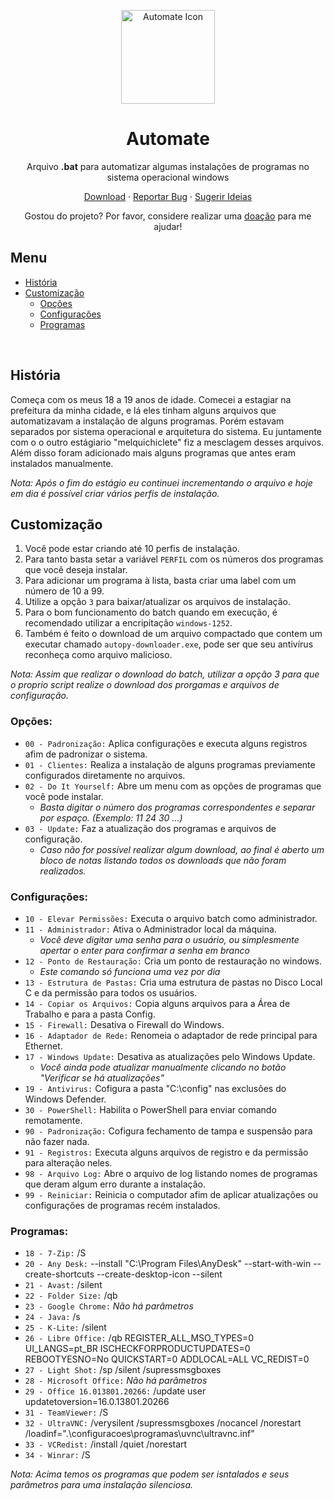 <p align="center">
 <img width="150px" src="automate.ico" align="center" alt="Automate Icon"/>
 <h1 align="center">Automate</h1>
 <p align="center">Arquivo <strong>.bat</strong> para automatizar algumas instalações de programas no sistema operacional windows</p>
</p>

<p align="center">
    <a href="https://github.com/ylJeferson/automate">Download</a>
    ·
    <a href="https://github.com/ylJeferson/automate/issues/new/choose">Reportar Bug</a>
    ·
    <a href="https://github.com/ylJeferson/automate/issues/new/choose">Sugerir Ideias</a>
  </p>
<p align="center">Gostou do projeto? Por favor, considere realizar uma <a href="https://www.paypal.com/donate/?business=3G3JKT9E3ZKXU&no_recurring=0&item_name=Muito+obrigado%2C+com+este+apoio+pretendo+crescer+cada+vez+mais%21&currency_code=BRL">doação</a> para me ajudar!

## Menu

- [História](#história)
- [Customização](#customização)
  - [Opções](#opções)
  - [Configurações](#configurações)
  - [Programas](#programas)
<br>

## História

Começa com os meus 18 a 19 anos de idade.
Comecei a estagiar na prefeitura da minha cidade, e lá eles tinham alguns arquivos que automatizavam a instalação de alguns programas.
Porém estavam separados por sistema operacional e arquitetura do sistema.
Eu juntamente com o o outro estágiario "melquichiclete" fiz a mesclagem desses arquivos.
Além disso foram adicionado mais alguns programas que antes eram instalados manualmente.

_Nota: Após o fim do estágio eu continuei incrementando o arquivo e hoje em dia é possível criar vários perfis de instalação._
<br>

## Customização

1. Você pode estar criando até 10 perfis de instalação.
2. Para tanto basta setar a variável `PERFIL` com os números dos programas que você deseja instalar.
3. Para adicionar um programa à lista, basta criar uma label com um número de 10 a 99.
4. Utilize a opção `3` para baixar/atualizar os arquivos de instalação.
5. Para o bom funcionamento do batch quando em execução, é recomendado utilizar a encripitação `windows-1252`.
6. Também é feito o download de um arquivo compactado que contem um executar chamado `autopy-downloader.exe`, pode ser que seu antivírus reconheça como arquivo malicioso.

_Nota: Assim que realizar o download do batch, utilizar a opção 3 para que o proprio script realize o download dos prorgamas e arquivos de configuração._

### Opções:

 - `00 - Padronização:` Aplica configurações e executa alguns registros afim de padronizar o sistema.
 - `01 - Clientes:` Realiza a instalação de alguns programas previamente configurados diretamente no arquivos.
 - `02 - Do It Yourself:` Abre um menu com as opções de programas que você pode instalar.
      - _Basta digitar o número dos programas correspondentes e separar por espaço. (Exemplo: 11 24 30 ...)_
 - `03 - Update:` Faz a atualização dos programas e arquivos de configuração.
      - _Caso não for possível realizar algum download, ao final é aberto um bloco de notas listando todos os downloads que não foram realizados._

### Configurações:

 - `10 - Elevar Permissões:` Executa o arquivo batch como administrador.
 - `11 - Administrador:` Ativa o Administrador local da máquina.
      - _Você deve digitar uma senha para o usuário, ou simplesmente apertar o enter para confirmar a senha em branco_
 - `12 - Ponto de Restauração:` Cria um ponto de restauração no windows.
      - _Este comando só funciona uma vez por dia_
 - `13 - Estrutura de Pastas:` Cria uma estrutura de pastas no Disco Local C e da permissão para todos os usuários.
 - `14 - Copiar os Arquivos:` Copia alguns arquivos para a Área de Trabalho e para a pasta Config.
 - `15 - Firewall:` Desativa o Firewall do Windows.
 - `16 - Adaptador de Rede:` Renomeia o adaptador de rede principal para Ethernet.
 - `17 - Windows Update:` Desativa as atualizações pelo Windows Update.
      - _Você ainda pode atualizar manualmente clicando no botão "Verificar se há atualizações"_
 - `19 - Antivirus:` Cofigura a pasta "C:\config\" nas exclusões do Windows Defender.
 - `30 - PowerShell:` Habilita o PowerShell para enviar comando remotamente.
 - `90 - Padronização:` Cofigura fechamento de tampa e suspensão para não fazer nada.
 - `91 - Registros:` Executa alguns arquivos de registro e da permissão para alteração neles.
 - `98 - Arquivo Log:` Abre o arquivo de log listando nomes de programas que deram algum erro durante a instalação.
 - `99 - Reiniciar:` Reinicia o computador afim de aplicar atualizações ou configurações de programas recém instalados.

### Programas:

 - `18 - 7-Zip:` /S
 - `20 - Any Desk:` --install "C:\Program Files\AnyDesk" --start-with-win --create-shortcuts --create-desktop-icon --silent
 - `21 - Avast:` /silent 
 - `22 - Folder Size:` /qb
 - `23 - Google Chrome:` _Não há parâmetros_
 - `24 - Java:` /s
 - `25 - K-Lite:` /silent
 - `26 - Libre Office:` /qb REGISTER_ALL_MSO_TYPES=0 UI_LANGS=pt_BR ISCHECKFORPRODUCTUPDATES=0 REBOOTYESNO=No QUICKSTART=0 ADDLOCAL=ALL VC_REDIST=0
 - `27 - Light Shot:` /sp /silent /supressmsgboxes
 - `28 - Microsoft Office:` _Não há parâmetros_
 - `29 - Office 16.013801.20266:` /update user updatetoversion=16.0.13801.20266
 - `31 - TeamViewer:` /S
 - `32 - UltraVNC:` /verysilent /supressmsgboxes /nocancel /norestart /loadinf=".\configuracoes\programas\uvnc\ultravnc.inf"
 - `33 - VCRedist:` /install /quiet /norestart
 - `34 - Winrar:` /S

_Nota:  Acima temos os programas que podem ser isntalados e seus parâmetros para uma instalação silenciosa._
<br>

